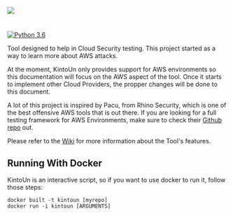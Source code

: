 <p align="left">
    <img src="https://user-images.githubusercontent.com/41388860/164986870-09e9890c-1633-4ecc-9dda-64be2b11761e.png"/>
</p>

#

[![Python 3.6](https://img.shields.io/badge/python-3.6-blue.svg)](https://www.python.org/downloads/release/python-360/)

Tool designed to help in Cloud Security testing. This project started as a way to learn more about AWS attacks.

At the moment, KintoUn only provides support for AWS environments so this documentation will focus on the AWS aspect of the tool. Once it starts to implement other Cloud Providers, the propper changes will be done to this document.

A lot of this project is inspired by Pacu, from Rhino Security, which is one of the best offensive AWS tools that is out there. If you are looking for a full testing framework for AWS Environments, make sure to check their [Github repo](https://github.com/RhinoSecurityLabs/pacu) out.

Please refer to the [Wiki](https://github.com/MiedzinskiBuck/Kintoun/wiki) for more information about the Tool's features.

## Running With Docker
KintoUn is an interactive script, so if you want to use docker to run it, follow those steps:

```
docker built -t kintoun [myrepo]
docker run -i kintoun [ARGUMENTS]
```
